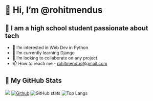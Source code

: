 # 👋 Hi, I’m @rohitmendus #
## 🤠 I am a high school student passionate about tech

- 👀 I’m interested in Web Dev in Python
- 🌱 I’m currently learning Django
- 💞️ I’m looking to collaborate on any project
- 📫 How to reach me - rohitmendus@gmail.com

## 🌟 My GitHub Stats ##

![](https://visitor-badge.laobi.icu/badge?page_id=rohitmendus.rohitmendus)
[![Github](https://img.shields.io/github/followers/rohitmendus?label=Follow&style=social)](https://github.com/rohitmendus)
![GitHub stats](https://github-readme-stats.vercel.app/api?username=rohitmendus&show_icons=true&theme=prussian)
![Top Langs](https://github-readme-stats.vercel.app/api/top-langs/?username=rohitmendus&layout=compact&theme=prussian)

<!---
rohitmendus/rohitmendus is a ✨ special ✨ repository because its `README.md` (this file) appears on your GitHub profile.
You can click the Preview link to take a look at your changes.
--->
